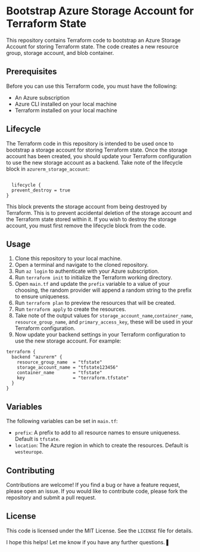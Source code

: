 # Bootstrap Azure Storage Account for Terraform State

This repository contains Terraform code to bootstrap an Azure Storage Account for storing Terraform state. The code creates a new resource group, storage account, and blob container.

## Prerequisites

Before you can use this Terraform code, you must have the following:

- An Azure subscription
- Azure CLI installed on your local machine
- Terraform installed on your local machine

## Lifecycle

The Terraform code in this repository is intended to be used once to bootstrap a storage account for storing Terraform state. Once the storage account has been created, you should update your Terraform configuration to use the new storage account as a backend. Take note of the lifecycle block in `azurerm_storage_account`:

```hcl

  lifecycle {
  prevent_destroy = true
}

```

This block prevents the storage account from being destroyed by Terraform. This is to prevent accidental deletion of the storage account and the Terraform state stored within it. If you wish to destroy the storage account, you must first remove the lifecycle block from the code.

## Usage

1. Clone this repository to your local machine.
2. Open a terminal and navigate to the cloned repository.
3. Run `az login` to authenticate with your Azure subscription.
4. Run `terraform init` to initialize the Terraform working directory.
5. Open `main.tf` and update the `prefix` variable to a value of your choosing, the random provider will append a random string to the prefix to ensure uniqueness.
6. Run `terraform plan` to preview the resources that will be created.
7. Run `terraform apply` to create the resources.
8. Take note of the output values for `storage_account_name`,`container_name`, `resource_group_name`, and `primary_access_key`, these will be used in your Terraform configuration.
9. Now update your backend settings in your Terraform configuration to use the new storage account. For example:

```hcl
terraform {
  backend "azurerm" {
    resource_group_name  = "tfstate"
    storage_account_name = "tfstate123456"
    container_name       = "tfstate"
    key                  = "terraform.tfstate"
  }
}
```

## Variables

The following variables can be set in `main.tf`:

- `prefix`: A prefix to add to all resource names to ensure uniqueness. Default is `tfstate`.
- `location`: The Azure region in which to create the resources. Default is `westeurope`.

## Contributing

Contributions are welcome! If you find a bug or have a feature request, please open an issue. If you would like to contribute code, please fork the repository and submit a pull request.

## License

This code is licensed under the MIT License. See the `LICENSE` file for details.

I hope this helps! Let me know if you have any further questions. ▌
